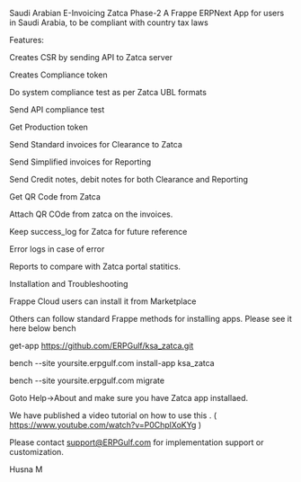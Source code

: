 Saudi Arabian E-Invoicing Zatca Phase-2
A Frappe ERPNext App for users in Saudi Arabia, to be compliant with country tax laws

Features:

Creates CSR by sending API to Zatca server

Creates Compliance token

Do system compliance test as per Zatca UBL formats

Send API compliance test

Get Production token

Send Standard invoices for Clearance to Zatca

Send Simplified invoices for Reporting

Send Credit notes, debit notes for both Clearance and Reporting

Get QR Code from Zatca

Attach QR COde from zatca on the invoices.

Keep success_log for Zatca for future reference

Error logs in case of error

Reports to compare with Zatca portal statitics.

Installation and Troubleshooting

Frappe Cloud users can install it from Marketplace

Others can follow standard Frappe methods for installing apps. Please see it here below bench

get-app https://github.com/ERPGulf/ksa_zatca.git

bench --site yoursite.erpgulf.com install-app ksa_zatca

bench --site yoursite.erpgulf.com migrate

Goto Help->About and make sure you have Zatca app installaed.

We have published a video tutorial on how to use this . ( https://www.youtube.com/watch?v=P0ChplXoKYg )

Please contact support@ERPGulf.com for implementation support or customization.

Husna M
